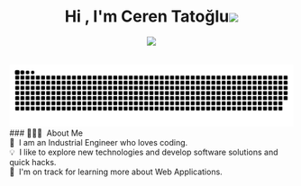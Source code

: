 <h1 align="center"><b>Hi , I'm Ceren Tatoğlu</b><img src="https://media.giphy.com/media/hvRJCLFzcasrR4ia7z/giphy.gif" width="35"></h1>

<p align="center">
  <a href="https://github.com/DenverCoder1/readme-typing-svg"><img src="https://readme-typing-svg.herokuapp.com?font=Time+New+Roman&color=cyan&size=25&center=true&vCenter=true&width=600&height=100&lines=Hi+there..&hearts;++,;Computer+Science+Student,;Active+Learner/Researcher,;Love+to+learn+new+stuffs..<3"></a>
</p>
<br>
<div align="center">
  <a href="https://1999azzar.github.io/1999AZZAR/">
  <img  src="https://github.com/1999AZZAR/1999AZZAR/blob/main/resources/img/grid-snake.svg"
       alt="snake" /></a>
</div>
### 👨🏻‍💻 &nbsp;About Me
<div>
  <div align="left">
🔭&nbsp; I am an Industrial Engineer who loves coding. 
    <br>
💡 &nbsp;I like to explore new technologies and develop software solutions and quick hacks.
    <br>
🌱 &nbsp;I'm on track for learning more about Web Applications.
  </div>
  </div>










<!--
**CerenTatog/CerenTatog** is a ✨ _special_ ✨ repository because its `README.md` (this file) appears on your GitHub profile.

Here are some ideas to get you started:

- 🔭 I’m currently working on ...
- 🌱 I’m currently learning ...
- 👯 I’m looking to collaborate on ...
- 🤔 I’m looking for help with ...
- 💬 Ask me about ...
- 📫 How to reach me: ...
- 😄 Pronouns: ...
- ⚡ Fun fact: ...
-->
